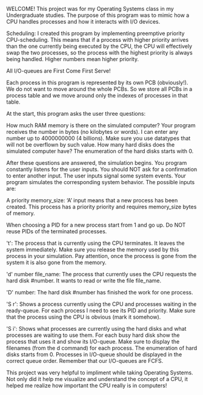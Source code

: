 WELCOME!
This project was for my Operating Systems class in my Undergraduate studies. The purpose of this program was to mimic how a CPU handles processes and how it interacts with I/O devices. 
 
Scheduling: I created this program by implementing preemptive priority CPU-scheduling. This means that if a process with higher priority arrives than the one currently being executed by the CPU, the CPU will effectively swap the two processes, so the process with the highest priority is always being handled.
Higher numbers mean higher priority.

All I/O-queues are First Come First Serve!
 

Each process in this program is represented by its own PCB (obviously!). We do not want to move around the whole PCBs. So we store all PCBs in a process table and we move around only the indexes of processes in that table.

At the start, this program asks the user three questions:

How much RAM memory is there on the simulated computer? Your program receives the number in bytes (no kilobytes or words). I can enter any number up to 4000000000 (4 billions). Make sure you use datatypes that will not be overflown by such value.
How many hard disks does the simulated computer have? The enumeration of the hard disks starts with 0.
 

After these questions are answered, the simulation begins. You program constantly listens for the user inputs. You should NOT ask for a confirmation to enter another input. The user inputs signal some system events. Your program simulates the corresponding system behavior. The possible inputs are:

 

A priority memory_size: ‘A’ input means that a new process has been created. This process has a priority priority and requires memory_size bytes of memory.

When choosing a PID for a new process start from 1 and go up. Do NOT reuse PIDs of the terminated processes.

 

't': The process that is currently using the CPU terminates. It leaves the system immediately. Make sure you release the memory used by this process in your simulation. Pay attention, once the process is gone from the system it is also gone from the memory. 

 

'd' number file_name: The process that currently uses the CPU requests the hard disk #number. It wants to read or write the file file_name.

 

'D' number: The hard disk #number has finished the work for one process.

 

'S r': Shows a process currently using the CPU and processes waiting in the ready-queue. For each process I need to see its PID and priority. Make sure that the process using the CPU is obvious (mark it somehow).    

 

'S i': Shows what processes are currently using the hard disks and what processes are waiting to use them. For each busy hard disk show the process that uses it and show its I/O-queue. Make sure to display the filenames (from the d command) for each process. The enumeration of hard disks starts from 0. Processes in I/O-queue should  be displayed in the correct queue order. Remember that our I/O-queues are FCFS.

This project was very helpful to impliment while taking Operating Systems. Not only did it help me visualize and understand the concept of a CPU, it helped me realize how important the CPU really is in computers!
